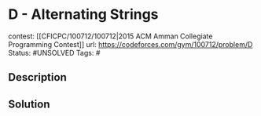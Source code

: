 # D - Alternating Strings

contest: [[CFICPC/100712/100712|2015 ACM Amman Collegiate Programming Contest]]
url: https://codeforces.com/gym/100712/problem/D
Status: #UNSOLVED
Tags: #

## Description

## Solution

